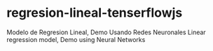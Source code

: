 # regresion-lineal-tenserflowjs
Modelo de Regresion Lineal, Demo Usando Redes Neuronales
Linear regression model, Demo using Neural Networks
